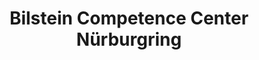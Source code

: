 ---
title: "Bilstein Competence Center Nürburgring"
url: /meuspath/bilstein-competence-center-nuerburgring/
shop: Autoteile
---